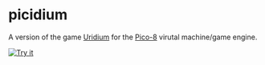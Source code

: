 # picidium

A version of the game [Uridium](https://en.wikipedia.org/wiki/Uridium) for the [Pico-8](https://www.lexaloffle.com/pico-8.php) virutal machine/game engine.

[![Try it](http://www.lexaloffle.com/bbs/thumbs/pico8_picidium-2.png)](http://www.lexaloffle.com/bbs/widget.php?pid=picidium)

